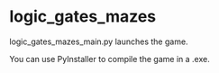 # logic_gates_mazes

logic_gates_mazes_main.py launches the game.

You can use PyInstaller to compile the game in a .exe.
